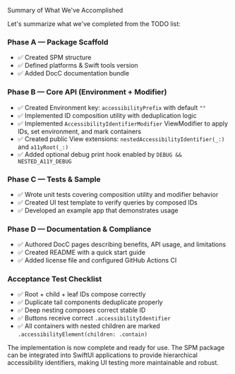 Summary of What We've Accomplished

Let's summarize what we've completed from the TODO list:

### Phase A — Package Scaffold
- ✅ Created SPM structure
- ✅ Defined platforms & Swift tools version
- ✅ Added DocC documentation bundle

### Phase B — Core API (Environment + Modifier)
- ✅ Created Environment key: `accessibilityPrefix` with default `""`
- ✅ Implemented ID composition utility with deduplication logic
- ✅ Implemented `AccessibilityIdentifierModifier` ViewModifier to apply IDs, set environment, and mark containers
- ✅ Created public View extensions: `nestedAccessibilityIdentifier(_:)` and `a11yRoot(_:)`
- ✅ Added optional debug print hook enabled by `DEBUG && NESTED_A11Y_DEBUG`

### Phase C — Tests & Sample
- ✅ Wrote unit tests covering composition utility and modifier behavior
- ✅ Created UI test template to verify queries by composed IDs
- ✅ Developed an example app that demonstrates usage

### Phase D — Documentation & Compliance
- ✅ Authored DocC pages describing benefits, API usage, and limitations
- ✅ Created README with a quick start guide
- ✅ Added license file and configured GitHub Actions CI

### Acceptance Test Checklist
- ✅ Root + child + leaf IDs compose correctly
- ✅ Duplicate tail components deduplicate properly
- ✅ Deep nesting composes correct stable ID
- ✅ Buttons receive correct `.accessibilityIdentifier`
- ✅ All containers with nested children are marked `.accessibilityElement(children: .contain)`

The implementation is now complete and ready for use. The SPM package can be integrated into SwiftUI applications to provide hierarchical accessibility identifiers, making UI testing more maintainable and robust.
